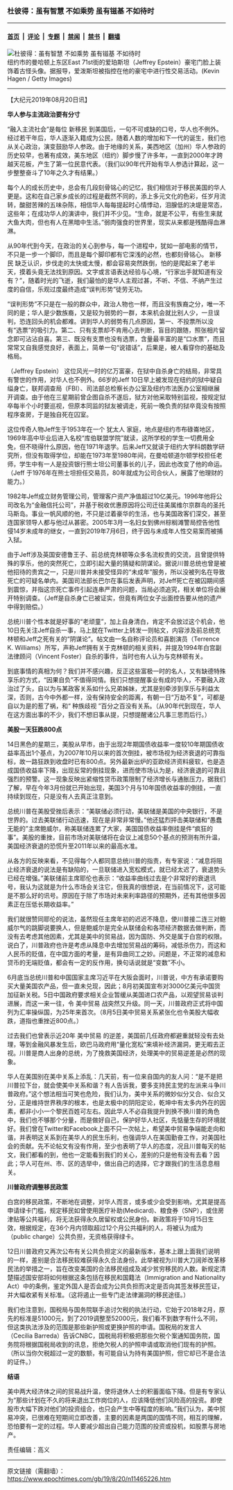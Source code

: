 ### 杜彼得：虽有智慧 不如乘势  虽有镃基 不如待时

---

#### [首页](../../../..?n11465226) &nbsp;|&nbsp; [评论](../../../../../epoch-comment?n11465226) &nbsp;|&nbsp; [专题](../../../../../epoch-special?n11465226) &nbsp;|&nbsp; [禁闻](../../../../../epoch-news?n11465226) &nbsp;|&nbsp; [禁书](../../../../../books?n11465226) &nbsp;|&nbsp; [翻墙](https://github.com/gfw-breaker/nogfw/blob/master/README.md?n11465226)


<div><img alt="杜彼得：虽有智慧 不如乘势  虽有镃基 不如待时" class="attachment-djy_600_400 size-djy_600_400 wp-post-image" src="https://i.epochtimes.com/assets/uploads/2019/07/GettyImages-1154623788-600x400.jpg"/>
<div class="caption">
 纽约市的曼哈顿上东区East 71st街的爱珀斯坦（Jeffrey Epstein）豪宅门脸上装饰着古怪头像。据报导，爱泼斯坦被指控在他的豪宅中进行性交易活动。(Kevin Hagen / Getty Images)
</div></div><hr/><div class="post_content" id="artbody" itemprop="articleBody">
 <!-- article content begin -->
 <p>
  【大纪元2019年08月20日讯】
 </p>
 <p>
  <strong>
   华人参与主流政治要有分寸
  </strong>
 </p>
 <p>
  “融入主流社会”是每位
  <ok href="https://www.epochtimes.com/gb/tag/%E6%96%B0%E7%A7%BB%E6%B0%91.html">
   新移民
  </ok>
  到美国后，一句不可或缺的口号，华人也不例外。经过若干年后，华人逐渐入籍成为公民，随着人数的增加和下一代的诞生，我们也从关心政治，演变鼓励华人参政。由于地缘的关系，美西地区（加州）华人参政的历史较早，也著有成效，美东地区（纽约）脚步慢了许多年，一直到2000年才跨越天花板，产生了第一位民意代表。（我们以90年代开始有华人参选计算起，这一步整整奋斗了10年之久才有结果。）
 </p>
 <p>
  每个人的成长历史中，总会有几段刻骨铭心的记忆，我们相信对于移民美国的华人更是。这和在自己家乡成长的过程是截然不同的，添上多元文化的色彩，任岁月流转，酸甜苦辣的五味杂陈，相信华人每每提起时心情悸动，泪腺低的决堤是常态，这些年；在成功华人的演讲中，我们并不少见。“生命，就是不公平，有些生来就大鱼大肉，但也有人在黑暗中生活。”弱肉强食的世界里，现实从来都是残酷得血淋淋。
 </p>
 <p>
  从90年代到今天，在政治的关心到参与，每一个进程中，犹如一部电影的情节，不只是一步一个脚印，而且是每个脚印都有它深浅的必然，也都刻骨铭心。
  <ok href="https://www.epochtimes.com/gb/tag/%E6%96%B0%E7%A7%BB%E6%B0%91.html">
   新移民
  </ok>
  缺乏认识，步伐走的太快或太慢，都会容易突然跌倒，怕的是爬起来了老半天，摸着头竟无法找到原因。文字或言语表达经验与心境，“行家出手就知道有没有？”，随着时光的飞逝，我们最怕的是华人主观过甚，不听、不信、不纳产生过度的自信，乐观过度最终造成“误判形势”徒劳无功。
 </p>
 <p>
  “误判形势”不只是在一般的群众中，政治人物也一样，而且没有族裔之分，唯一不同的是；华人是少数族裔，又是较为弱势的一群，本来机会就比别人少，一旦误判，恐连回头的机会都难。讲到华人的弱势有几点原因，第一、不投票所以没有“选票”的吸引力。第二、只有支票却不肯用心去判断，盲目的跟随，照张相片留念即可沾沾自喜。第三、既没有支票也没有选票，含量最丰富的是“口水票”，而且常常又自我感觉良好，表面上，简单一句“说错话”，后果是，被人看穿你的基础及格局。
 </p>
 <p>
  （Jeffrey Epstein） 这位风光一时的亿万富豪，在狱中自杀身亡的结局，非常具有警世的作用，对华人也不例外。66岁的Jeff 10日早上被发现在纽约的狱中疑自缢身亡，联邦调查局（FBI）、司法部总检察长办公室及纽约市法医办公室相继展开调查。由于他在三星期前曾企图自杀不遂后，狱方对他采取特别监视，按规定狱卒每半个小时要巡视，但原本同监的狱友被调走，死前一晚负责的狱卒竟没有按照程序查房，于是独自死在囚室。
 </p>
 <p>
  这位传奇人物Jeff生于1953年在一个
  <ok href="https://www.epochtimes.com/gb/tag/%E7%8A%B9%E5%A4%AA%E4%BA%BA.html">
   犹太人
  </ok>
  家庭，地点是纽约市布碌崙地区，1969年高中毕业后进入名校“库伯联盟学院”就读，这所学校的学生一切费用全免，但不晓得什么原因，他在1971年退学。后来Jeff又就读于纽约大学科朗数学研究所，但没有取得学位，却能在1973年至1980年间，在曼哈顿道尔顿学校担任老师，学生中有一人是投资银行熊士坦公司董事长的儿子，因此也改变了他的命运。（Jeff 于1976年在熊士坦担任交易员，80年就成为公司合伙人，展露了他理财的能力。）
 </p>
 <p>
  1982年Jeff成立财务管理公司，管理客户资产净值超过10亿美元。1996年他将公司改名为“金融信托公司”，并基于税收优惠原因将公司迁往美属维尔京群岛的圣托马斯岛。事业一帆风顺的他，不只是过着豪华的生活，也与美国政客们深交，甚至连国家领导人都与他过从甚密。2005年3月一名妇女到佛州棕榈滩警局控告他性侵14岁未成年的继女，一直到2019年7月6日，终于因与未成年人性交易案而被捕入狱。
 </p>
 <p>
  由于Jeff涉及英国安德鲁王子、前总统克林顿等众多名流权贵的交流，且曾提供特殊的享乐，他的突然死亡，立即引起大量的猜疑和阴谋论。据说川普总统也曾是被他招待的贵宾之一，只是川普并未接受怪异的“未成年”服务，所以没被列名在导致死亡的可疑名单内。美国司法部长巴尔在事后发表声明，对Jeff死亡在被囚期间感到震惊，并指这宗死亡事件引起连串严肃的问题，当局必须追究，相关单位将会展开特别调查。（Jeff是自杀身亡已被证实，但竟有两位女子出面控告要从他的遗产中得到赔偿。）
 </p>
 <p>
  总统川普个性本就是好事的“老顽童”，加上自身清白，肯定不会放过这个机会，他10日先关注Jeff自杀一事，马上就在Twitter上转发一则帖文，内容涉及前总统克林顿和Jeff之死有关的“阴谋论”。帖文由一名自称评论员和喜剧演员（Terrence K. Williams）所写，声称Jeff拥有关于克林顿的相关资料，并提及1994年白宫副法律顾问（Vincent Foster）自杀的事件，当时也有人认为与克林顿有关。
 </p>
 <p>
  到底事情的真相为何？我们并不感兴趣，反正这些富极一时的名人，又有缺德特殊享乐的方式，“因果自负”不值得同情。我们只想提醒事业有成的华人，不要融入政治过了头，自以为与某政客关系如什么兄弟姊妹，尤其是别牵涉到享乐与利益太深，否则，古今中外都一样，没有保持安全的距离，有朝一日“万劫不复”，可都是自以为是的惹了祸，和“
  <ok href="https://www.epochtimes.com/gb/tag/%E7%A7%8D%E6%97%8F%E6%AD%A7%E8%A7%86.html">
   种族歧视
  </ok>
  ”百分之百没有关系。（从90年代到现在，华人在这方面出事的不少，我们不想旧事从提，只想提醒诸公凡事三思而后行。）
 </p>
 <p>
  <strong>
   美股一天狂跌800点
  </strong>
 </p>
 <p>
  14日黑色的星期三，美股从早市，由于出现2年期国债收益率一度较10年期国债收益率高出1个基点，为2007年10月以来的首次倒挂，被市场视为经济衰退的可靠指标，故一路狂跌到收盘时已有800点。另外最新出炉的亚欧经济资料疲软，也是造成国债收益率下降，出现反常的倒挂现象，进而使市场认为是，经济衰退的可靠且强烈的预警。这一现象反映出紧缩性贷币政策限制了经济增长与通胀压力，据我们了解，早在今年3月份就已开始出现，美国3个月与10年国债收益率的倒挂，一直持续到现在，只是没有人去真正注意到。
 </p>
 <p>
  总统川普在美股受挫后表示：“美联储必须行动，美联储是美国的中央银行，不是世界的。过去美联储行动迅速，现在是非常非常慢。”他还猛烈抨击美联储和“愚蠢无能的”主席鲍威尔，称美联储连累了大家，美国国债收益率倒挂是件“疯狂的事”。美股的重挫，目前市场对美联储将在会议上减息50个基点的预测有所升温，美国经济衰退的恐慌升至2011年以来的最高水准。
 </p>
 <p>
  从各方的反映来看，不见得每个人都同意总统川普的指责，有专家说：“减息将阻止经济衰退的说法是有缺陷的，一旦联储进入宽松模式，就已经太迟了，衰退势头已经在增强。”美联储前主席耶伦也表示：“收益率曲线过去是个非常好的衰退讯号，我认为这就是为什么市场会关注它，但我真的很想说，在当前情况下，这可能是不那么好的讯号。原因在于除了市场对未来利率路径的预期外，还有其他很多因素正在压低长期收益率。”
 </p>
 <p>
  我们就很赞同耶伦的说法，虽然现任主席年初的迟迟不降息，使川普接二连三对鲍威尔气的跳脚说要换人，但是鲍威尔是完全从联储会和各项经济数据去做判断，而没有去考虑其他因素，尤其是美中的贸易战，因为国防、外交是属于白宫的权限。说白了，川普政府也许是考虑从降息中去增加贸易战的筹码，减低杀伤力，而这和人民币的贬值，在中国方面的考量，是有异曲同工之妙。问题是，不正常的减息和贷币的无端贬值，都会有一定的反作用，换句话说就是“变数”不小。
 </p>
 <p>
  6月底当总统川普和中国国家主席习近平在大阪会面时，川普说，中方有承诺要购买大量美国农产品，但一直未兑现，因此；8月初美国宣布对3000亿美元中国货加征新关税。5日中国政府要求相关企业暂缓从美国进口农产品，以观望贸易谈判进展，而这一来一往，令
  <ok href="https://www.epochtimes.com/gb/tag/%E7%BE%8E%E4%B8%AD%E8%B4%B8%E6%98%93.html">
   美中贸易
  </ok>
  战突然又升级。同一天，川普政府正式将中国列为汇率操纵国，为25年来首次。（8月5日美中贸易关系紧张化也令美股大幅收跌，道指也重挫近800点。）
 </p>
 <p>
  过去我们也曾表示近20年
  <ok href="https://www.epochtimes.com/gb/tag/%E7%BE%8E%E4%B8%AD%E8%B4%B8%E6%98%93.html">
   美中贸易
  </ok>
  的逆差，美国前几任政府都避重就轻没有去处理，等到金融风暴发生后，欧巴马政府用“量化宽松”来填补经济漏洞，更无暇去正视。川普是商人出身的总统，为了挽救美国经济，处理美中的贸易逆差是必然的现象。
 </p>
 <p>
  华人在美国别在美中关系上添乱：几天前，有一位来自国内的友人问：“是不是把川普拉下台，就会使美中关系和谐？有人告诉我，要多支持民主党的左派来斗争川普政府。”这个想法相当可笑也危险，我们认为，美中关系的微妙似分又合、似合又分，正是维持世界秩序的根本，也是太极中的阴阳定论，乾坤中有太多内外在的因素，都非小小一个黎民百姓可左右。因此华人不必自我提升到换不换川普的角色中，我们也不够那个分量，而是做好自己，保护好华人社区，先惦量生存的环境就好。我们曾在Twitter和Facebook上面不只一次帖上，希望美中贸易争端能走向和谐，并表明这关系到在美华人的民生乐利，也强调华人在美国勤奋工作，对美国社会的贡献。先不论帖文有没有作用，至少也表明了华人的态度，况且川普每天的帖文，我们都看的到，他也一定能看到我们的关心，差别的只是他有没有去看？因此；华人可在州、市、区的选举中，做出自己的选择，它才跟我们的生活息息相关。
 </p>
 <p>
  <strong>
   川普政府调整移民政策
  </strong>
 </p>
 <p>
  白宫的移民政策，不断地在调整，对华人而言，或多或少会受到影响，尤其是提高申请绿卡门槛，规定移民如曾使用医疗补助(Medicard)、粮食券（SNP），或住房津贴等公共福利，将无法获得永久居留权或公民身份。新政策将于10月15日生效，根据规定，在36个月内领取超过12个月公共福利的人，将被认为成为（public charge）公共负担，无资格获得绿卡。
 </p>
 <p>
  12日川普政府又再次公布有关公共负担定义的最新版本，基本上跟上面我们说明的一样，差别是合法移民较难获得永久合法身份。此举被视为川普大刀阔斧改革移民法的举措之一，旨在改变美国的合法移民组成及减少贫穷移民的人数。新规定清楚描述国安部将如何根据这条包括在移民和国籍法（Immigration and Nationality Act）中的条例，鉴定外国人是否会成为公共负担而决定是否向其签发移民签证，并大幅收紧有关标准。（这将遏止一些专门走法律漏洞的移民途径。）
 </p>
 <p>
  我们也注意到，国税局与国务院联手追讨欠税的执法行动，它始于2018年2月，原先的标准是51000元，到了2019调整至52000元，我们看不到数字有什么不同，但这类执法涉及的范围是那些新护照或更换护照的申请。国税局的发言人（Cecilia Barreda）告诉CNBC，国税局将积极把那些欠税个案通知国务院，国务院将根据国税局收到的讯息，拒绝欠税人的护照申请或取消他们现有的护照。（所以当你欠税超过一定的数额，有可能自认为持有美国护照，但它却已不是合法的证件。）
 </p>
 <p>
  <strong>
   结语
  </strong>
 </p>
 <p>
  美中两大经济体之间的贸易战升温，使将退休人士的积蓄面临下降。但是有专家认为“那些计划在不久的将来退出工作岗位的人，应该降低他们风险高的投资。即使股市大幅下跌对他们的投资组合，也只会产生中等程度的影响。”我们认为，美中贸易冲突，已很难在短期间立即改善，主要的因素是两国的国情不同，相互的理解，恐怕要有一定的过程。华人要减少超出自己能力范围的投资或投机，如股票与房地产。
 </p>
 <p>
  责任编辑：高义
 </p>
 <!-- article content end -->
 <div id="below_article_ad">
 </div>
</div>


---

原文链接（需翻墙）：https://www.epochtimes.com/gb/19/8/20/n11465226.htm